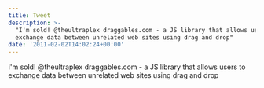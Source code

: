 ```yaml
---
title: Tweet
description: >-
  "I'm sold! @theultraplex draggables.com - a JS library that allows users to
  exchange data between unrelated web sites using drag and drop"
date: '2011-02-02T14:02:24+00:00'
---
```

I'm sold! @theultraplex draggables.com - a JS library that allows users to exchange data between unrelated web sites using drag and drop
